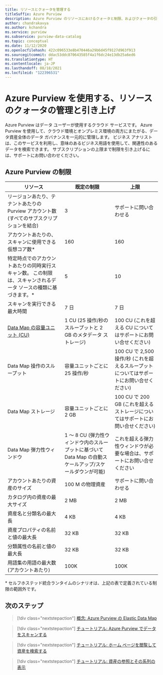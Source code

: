 ```yaml
---
title: リソースとクォータを管理する
titleSuffix: Azure Purview
description: Azure Purview のリソースにおけるクォータと制限、およびクォータの引き上げを要求する方法について説明します。
author: chandrakavya
ms.author: kchandra
ms.service: purview
ms.subservice: purview-data-catalog
ms.topic: conceptual
ms.date: 11/12/2020
ms.openlocfilehash: 422c096533e8b470446a29b6d45f9127d963f913
ms.sourcegitcommit: ddac53ddc870643585f4a1f6dc24e13db25a6ed6
ms.translationtype: HT
ms.contentlocale: ja-JP
ms.lasthandoff: 08/18/2021
ms.locfileid: "122396531"
---
```

# <a name="manage-and-increase-quotas-for-resources-with-azure-purview"></a>Azure Purview を使用する、リソースのクォータの管理と引き上げ
 
Azure Purview はデータ ユーザーが使用するクラウド サービスです。 Azure Purview を使用して、クラウド環境とオンプレミス環境の両方にまたがる、データ資産全体のデータ ガバナンスを一元的に管理します。 ビジネス アナリストは、このサービスを利用し、意味のあるビジネス用語を使用して、関連性のあるデータを検索できます。 サブスクリプションの上限まで制限を引き上げるには、サポートにお問い合わせください。
 
## <a name="azure-purview-limits"></a>Azure Purview の制限
 
|**リソース**|  **既定の制限**  |**上限**|
|---|---|---|
|リージョンあたり、テナントあたりの Purview アカウント数 (すべてのサブスクリプションを結合)|3|サポートに問い合わせる|
|アカウントあたりの、スキャンに使用できる仮想コア数*|160|160|
|特定時点でのアカウントあたりの同時実行スキャン数。 この制限は、スキャンされるデータ ソースの種類に基づきます。*|5 | 10 |
|スキャンを実行できる最大時間|7 日|7 日|
|[Data Map の容量ユニット (CU)](concept-elastic-data-map.md) |1 CU (25 操作/秒のスループットと 2 GB のメタデータ ストレージ) | 100 CU (これを超える CU についてはサポートにお問い合せください)|
|Data Map 操作のスループット |容量ユニットごとに 25 操作/秒 | 100 CU で 2,500 操作/秒 (これを超えるスループットについてはサポートにお問い合せください)| 
|Data Map ストレージ |容量ユニットごとに 2 GB | 100 CU で 200 GB (これを超えるストレージについてはサポートにお問い合せください) |
|Data Map 弾力性ウィンドウ | 1 ～ 8 CU (弾力性ウィンドウ内のスループットに基づいて Data Map の自動スケールアップ/スケールダウンが可能) | これを超える弾力性ウィンドウが必要な場合は、サポートにお問い合せください |
|アカウントあたりの資産のサイズ|100 M の物理資産 |サポートに問い合わせる|
|カタログ内の資産の最大サイズ|2 MB|2 MB|
|資産名と分類名の最大長|4 KB|4 KB|
|資産プロパティの名前と値の最大長|32 KB|32 KB|
|分類属性の名前と値の最大長|32 KB|32 KB|
|用語集の用語の最大数 (アカウントあたり)|100K|100K|
 
\* セルフホステッド統合ランタイムのシナリオは、上記の表で定義されている制限の範囲外です。 
 
## <a name="next-steps"></a>次のステップ
 
> [!div class="nextstepaction"]
>[概念: Azure Purview の Elastic Data Map](concept-elastic-data-map.md)

> [!div class="nextstepaction"]
>[チュートリアル: Azure Purview でデータをスキャンする](tutorial-scan-data.md)

> [!div class="nextstepaction"]
>[チュートリアル: ホーム ページを閲覧して資産を検索する](tutorial-asset-search.md)

> [!div class="nextstepaction"]
>[チュートリアル: 資産の参照とその系列の表示](tutorial-browse-and-view-lineage.md)
